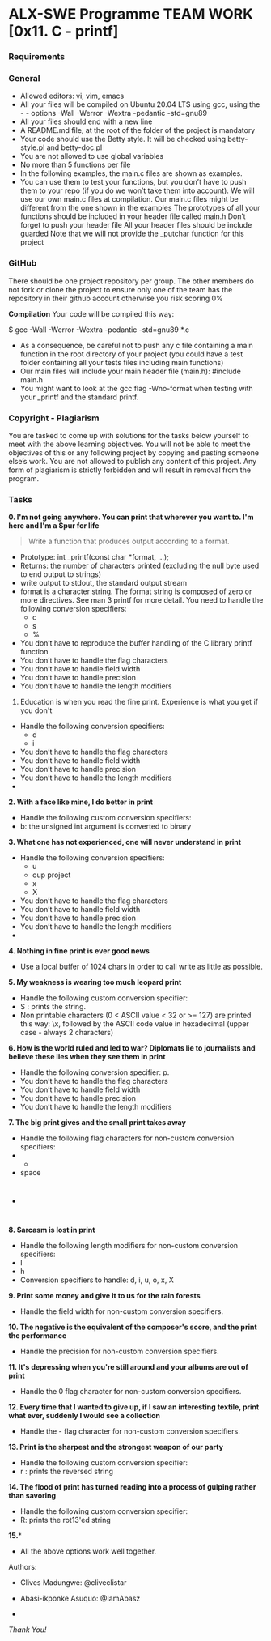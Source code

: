 # ALX-SWE Programme TEAM WORK [0x11. C - printf]

### Requirements

### General

- Allowed editors: vi, vim, emacs
- All your files will be compiled on Ubuntu 20.04 LTS using gcc, using the - - options -Wall -Werror -Wextra -pedantic -std=gnu89
- All your files should end with a new line
- A README.md file, at the root of the folder of the project is mandatory
- Your code should use the Betty style. It will be checked using betty-style.pl and betty-doc.pl
- You are not allowed to use global variables
- No more than 5 functions per file
- In the following examples, the main.c files are shown as examples.
- You can use them to test your functions, but you don’t have to push them to your repo (if you do we won’t take them into account). We will use our own main.c files at compilation. Our main.c files might be different from the one shown in the examples
The prototypes of all your functions should be included in your header file called main.h
Don’t forget to push your header file
All your header files should be include guarded
Note that we will not provide the _putchar function for this project

### GitHub
There should be one project repository per group. The other members do not fork or clone the project to ensure only one of the team has the repository in their github account otherwise you risk scoring 0%

**Compilation**
Your code will be compiled this way:

$ gcc -Wall -Werror -Wextra -pedantic -std=gnu89 *.c

- As a consequence, be careful not to push any c file containing a main function in the root directory of your project (you could have a test folder containing all your tests files including main functions)
- Our main files will include your main header file (main.h): #include main.h
- You might want to look at the gcc flag -Wno-format when testing with your _printf and the standard printf.

### Copyright - Plagiarism

You are tasked to come up with solutions for the tasks below yourself to meet with the above learning objectives.
You will not be able to meet the objectives of this or any following project by copying and pasting someone else’s work.
You are not allowed to publish any content of this project.
Any form of plagiarism is strictly forbidden and will result in removal from the program.

### Tasks

**0. I'm not going anywhere. You can print that wherever you want to. I'm here and I'm a Spur for life**
> Write a function that produces output according to a format.
- Prototype: int _printf(const char *format, ...);
- Returns: the number of characters printed (excluding the null byte used to end output to strings)
- write output to stdout, the standard output stream
- format is a character string. The format string is composed of zero or more directives. See man 3 printf for more detail. You need to handle the following conversion specifiers:
    - c
    - s
    - %
- You don’t have to reproduce the buffer handling of the C library printf function
- You don’t have to handle the flag characters
- You don’t have to handle field width
- You don’t have to handle precision
- You don’t have to handle the length modifiers
1. Education is when you read the fine print. Experience is what you get if you don't
- Handle the following conversion specifiers:
    - d
    - i
- You don’t have to handle the flag characters
- You don’t have to handle field width
- You don’t have to handle precision
- You don’t have to handle the length modifiers
- 
**2. With a face like mine, I do better in print**
- Handle the following custom conversion specifiers:
- b: the unsigned int argument is converted to binary
  
**3. What one has not experienced, one will never understand in print**
- Handle the following conversion specifiers:
    - u
    - oup project
    - x
    - X
- You don’t have to handle the flag characters
- You don’t have to handle field width
- You don’t have to handle precision
- You don’t have to handle the length modifiers
- 
**4. Nothing in fine print is ever good news**
- Use a local buffer of 1024 chars in order to call write as little as possible.
  
**5. My weakness is wearing too much leopard print**
- Handle the following custom conversion specifier:
- S : prints the string.
- Non printable characters (0 < ASCII value < 32 or >= 127) are printed this way: \x, followed by the ASCII code value in hexadecimal (upper case - always 2 characters)

**6. How is the world ruled and led to war? Diplomats lie to journalists and believe these lies when they see them in print**
- Handle the following conversion specifier: p.
- You don’t have to handle the flag characters
- You don’t have to handle field width
- You don’t have to handle precision
- You don’t have to handle the length modifiers

**7. The big print gives and the small print takes away**
- Handle the following flag characters for non-custom conversion specifiers:
- +
- space
- #
  
**8. Sarcasm is lost in print**
- Handle the following length modifiers for non-custom conversion specifiers:
- l
- h
- Conversion specifiers to handle: d, i, u, o, x, X

**9. Print some money and give it to us for the rain forests**
- Handle the field width for non-custom conversion specifiers.

**10. The negative is the equivalent of the composer's score, and the print the performance**
- Handle the precision for non-custom conversion specifiers.

**11. It's depressing when you're still around and your albums are out of print**
- Handle the 0 flag character for non-custom conversion specifiers.

**12. Every time that I wanted to give up, if I saw an interesting textile, print what ever, suddenly I would see a collection**
- Handle the - flag character for non-custom conversion specifiers.

**13. Print is the sharpest and the strongest weapon of our party**
- Handle the following custom conversion specifier:
- r : prints the reversed string

**14. The flood of print has turned reading into a process of gulping rather than savoring**
- Handle the following custom conversion specifier:
- R: prints the rot13'ed string

**15.***
- All the above options work well together.

Authors:
- Clives Madungwe: @cliveclistar

- Abasi-ikponke Asuquo: @IamAbasz
- 
*Thank You!*

